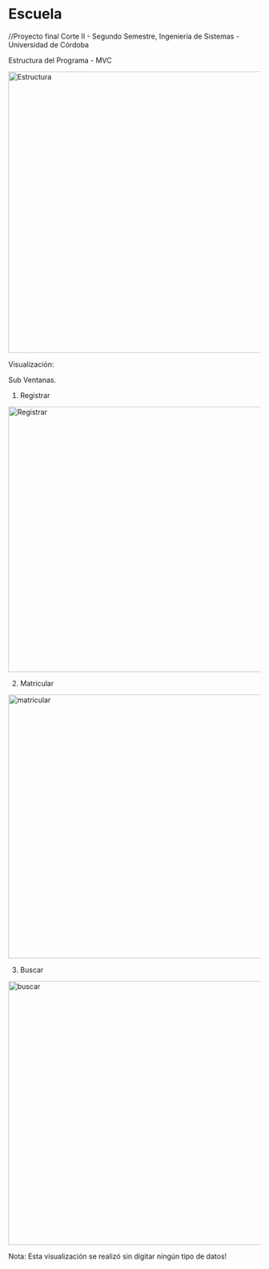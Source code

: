 # Escuela

//Proyecto final Corte II - Segundo Semestre, Ingeniería de Sistemas - Universidad de Córdoba

Estructura del Programa - MVC

<img width="561" alt="Estructura" src="https://user-images.githubusercontent.com/81385175/146954671-9d3c2f7e-50c8-4d9b-869e-b58fa6b06e59.png">

Visualización:

Sub Ventanas.

 1. Registrar

<img width="529" alt="Registrar" src="https://user-images.githubusercontent.com/81385175/146954803-3c8b2d05-60a3-42ec-bee7-be3219583cfd.png">

 2. Matricular
 
<img width="526" alt="matricular" src="https://user-images.githubusercontent.com/81385175/146954919-753d1ed9-09a0-484a-b8ef-00f1c4963a0a.png">

 3. Buscar

<img width="526" alt="buscar" src="https://user-images.githubusercontent.com/81385175/146955019-88783b06-82bf-4ae8-9173-99072a3faeca.png">

Nota: Esta visualización se realizó sin digitar ningún tipo de datos!

